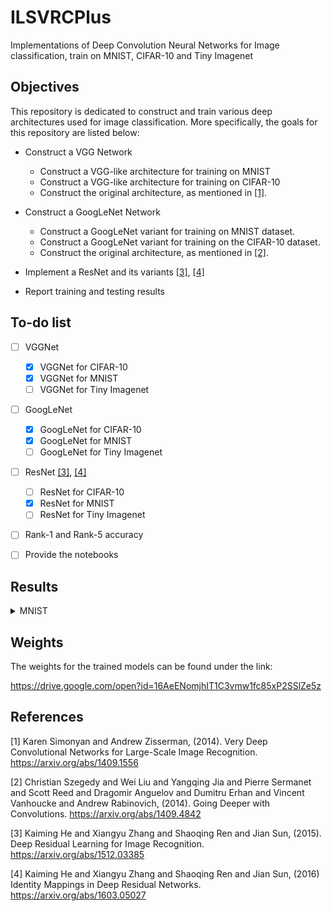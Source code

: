# ILSVRCPlus
Implementations of Deep Convolution Neural Networks for Image classification, train on MNIST, CIFAR-10 and Tiny Imagenet

## Objectives
This repository is dedicated to construct and train various deep architectures used for image classification. More specifically, the goals for this repository are listed below:

* Construct a VGG Network
  * Construct a VGG-like architecture for training on MNIST
  * Construct a VGG-like architecture for training on CIFAR-10
  * Construct the original architecture, as mentioned in [[1]]("1").

* Construct a GoogLeNet Network
  * Construct a GoogLeNet variant for training on MNIST dataset.
  * Construct a GoogLeNet variant for training on the CIFAR-10 dataset.
  * Construct the original architecture, as mentioned in [[2]]("2").

* Implement a ResNet and its variants [[3]]("3"), [[4]]("4")
  
 * Report training and testing results

## To-do list
- [ ] VGGNet
	- [x] VGGNet for CIFAR-10
	- [x] VGGNet for MNIST
	- [ ] VGGNet for Tiny Imagenet

- [ ] GoogLeNet
	- [x] GoogLeNet for CIFAR-10
	- [x] GoogLeNet for MNIST
	- [ ] GoogLeNet for Tiny Imagenet

- [ ] ResNet [[3]]("3"), [[4]]("4")
	- [ ] ResNet for CIFAR-10
	- [x] ResNet for MNIST
	- [ ] ResNet for Tiny Imagenet
	
- [ ] Rank-1 and Rank-5 accuracy

- [ ] Provide the notebooks

## Results
<details>
	<summary>MNIST</summary>
	<p>Accuracy and loss plots for a ResNet v1 with n = 8.</p>
	<p><img src="outputs/plots/resnet-v1n8-mnist-accuracy.png" width="400">
	<img src="outputs/plots/resnet-v1n8-mnist-loss.png" width="400"></p>
	<p>Accuracy and loss plots for the Mini GoogLeNet variant</p>
	<p><img src="outputs/plots/minigooglenet-mnist-accuracy.png" width="400">
	<img src="outputs/plots/minigooglenet-mnist-loss.png" width="400"></p>
	<p>Learning curves of the VGG-16 variant model</p>
	<p><img src="outputs/plots/vgg16-MNIST-accuracy.png" width="400">
	<img src="outputs/plots/vgg16-MNIST-loss.png">></p>
</details>

## Weights
The weights for the trained models can be found under the link:

https://drive.google.com/open?id=16AeENomjhIT1C3vmw1fc85xP2SSlZe5z

## References
<a id="1">[1]</a>
Karen Simonyan and Andrew Zisserman, (2014).
Very Deep Convolutional Networks for Large-Scale Image Recognition.
https://arxiv.org/abs/1409.1556

<a id="2">[2]</a>
Christian Szegedy and Wei Liu and Yangqing Jia and Pierre Sermanet and Scott Reed and Dragomir Anguelov and Dumitru Erhan and Vincent Vanhoucke and Andrew Rabinovich, (2014).
Going Deeper with Convolutions.
https://arxiv.org/abs/1409.4842

<a id="3">[3]</a>
Kaiming He and Xiangyu Zhang and Shaoqing Ren and Jian Sun, (2015).
Deep Residual Learning for Image Recognition.
https://arxiv.org/abs/1512.03385

<a id="4">[4]</a>
Kaiming He and Xiangyu Zhang and Shaoqing Ren and Jian Sun, (2016)
Identity Mappings in Deep Residual Networks.
https://arxiv.org/abs/1603.05027